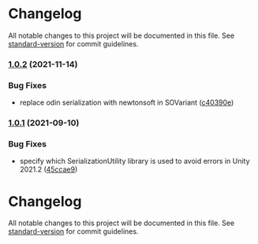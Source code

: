 # Changelog

All notable changes to this project will be documented in this file. See [standard-version](https://github.com/conventional-changelog/standard-version) for commit guidelines.

### [1.0.2](https://github.com/GieziJo/ScriptableObjectVariant/compare/v1.0.1...v1.0.2) (2021-11-14)


### Bug Fixes

* replace odin serialization with newtonsoft in SOVariant ([c40390e](https://github.com/GieziJo/ScriptableObjectVariant/commit/c40390e89531320f247a6975e6dcf899b1c8c85d))

### [1.0.1](https://github.com/GieziJo/ScriptableObjectVariant/compare/v1.0.0...v1.0.1) (2021-09-10)


### Bug Fixes

* specify which SerializationUtility library is used to avoid errors in Unity 2021.2 ([45ccae9](https://github.com/GieziJo/ScriptableObjectVariant/commit/45ccae9d0d082a6befa03c0d8d2905b08ee6f8e9))

# Changelog

All notable changes to this project will be documented in this file. See [standard-version](https://github.com/conventional-changelog/standard-version) for commit guidelines.


